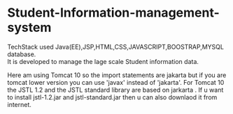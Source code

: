 # Student-Information-management-system
TechStack used Java(EE),JSP,HTML,CSS,JAVASCRIPT,BOOSTRAP,MYSQL database.
<br>
It is developed to manage the lage scale Student information data.

Here am using Tomcat 10 so the import statements are jakarta but if you are tomcat lower version you can use 'javax' instead of 'jakarta'.
For Tomcat 10 the JSTL 1.2 and the JSTL standard library are based on jarkarta . If u want to install jstl-1.2.jar and jstl-standard.jar then u can also downlaod it from internet.
